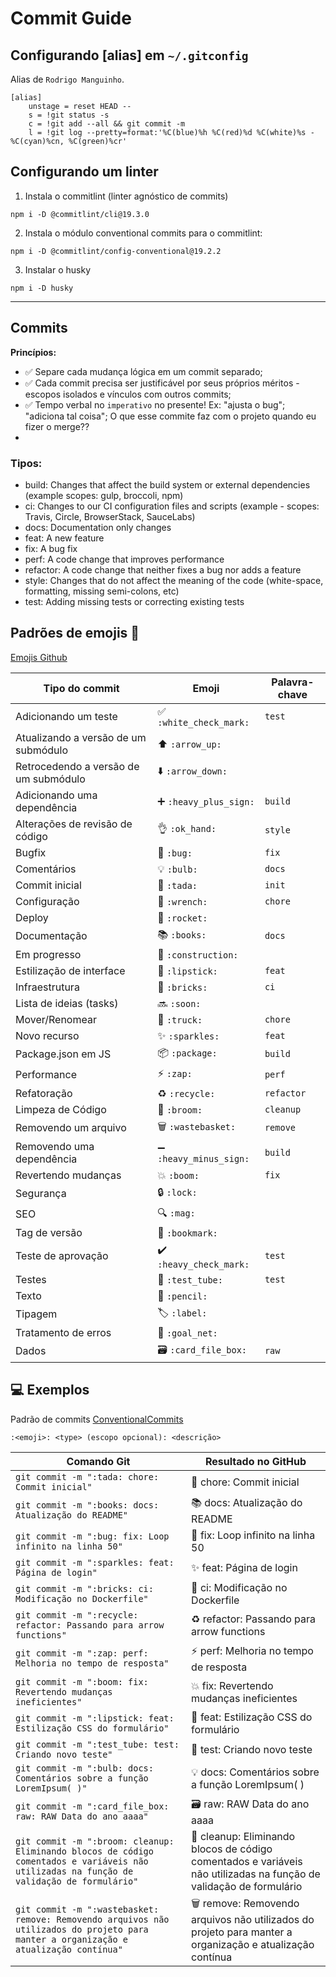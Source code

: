 # Commit Guide

## Configurando [alias] em `~/.gitconfig`
Alias de `Rodrigo Manguinho`.
```
[alias]
	unstage = reset HEAD --
	s = !git status -s 
	c = !git add --all && git commit -m 
	l = !git log --pretty=format:'%C(blue)%h %C(red)%d %C(white)%s - %C(cyan)%cn, %C(green)%cr'
```
## Configurando um linter

1. Instala o commitlint (linter agnóstico de commits)
```shell
npm i -D @commitlint/cli@19.3.0
```
2. Instala o módulo conventional commits para o commitlint:
```shell
npm i -D @commitlint/config-conventional@19.2.2
```
3. Instalar o husky
```shell
npm i -D husky
``` 
---
## Commits
__Princípios:__

- ✅ Separe cada mudança lógica em um commit separado;
- ✅ Cada commit precisa ser justificável por seus próprios méritos - escopos isolados e vínculos com outros commits;
- ✅ Tempo verbal no `imperativo` no presente! Ex: "ajusta o bug"; "adiciona tal coisa"; O que esse commite faz com o projeto quando eu fizer o merge??
- 

### Tipos:

- build: Changes that affect the build system or external dependencies (example scopes: gulp, broccoli, npm)
- ci: Changes to our CI configuration files and scripts (example - scopes: Travis, Circle, BrowserStack, SauceLabs)
- docs: Documentation only changes
- feat: A new feature
- fix: A bug fix
- perf: A code change that improves performance
- refactor: A code change that neither fixes a bug nor adds a feature
- style: Changes that do not affect the meaning of the code (white-space, formatting, missing semi-colons, etc)
- test: Adding missing tests or correcting existing tests

## Padrões de emojis 💈
[Emojis Github](https://gist.github.com/rxaviers/7360908?permalink_comment_id=5056224)

| Tipo do commit | Emoji | Palavra-chave |
| --- | --- | --- |
| Adicionando um teste | ✅ `:white_check_mark:` | `test` |
| Atualizando a versão de um submódulo | ⬆️ `:arrow_up:` |     |
| Retrocedendo a versão de um submódulo | ⬇️ `:arrow_down:` |     |
| Adicionando uma dependência | ➕ `:heavy_plus_sign:` | `build` |
| Alterações de revisão de código | 👌 `:ok_hand:` | `style` |
| Bugfix | 🐛 `:bug:` | `fix` |
| Comentários | 💡 `:bulb:` | `docs` |
| Commit inicial | 🎉 `:tada:` | `init` |
| Configuração | 🔧 `:wrench:` | `chore` |
| Deploy | 🚀 `:rocket:` |     |
| Documentação | 📚 `:books:` | `docs` |
| Em progresso | 🚧 `:construction:` |     |
| Estilização de interface | 💄 `:lipstick:` | `feat` |
| Infraestrutura | 🧱 `:bricks:` | `ci` |
| Lista de ideias (tasks) | 🔜 `:soon:` |     |
| Mover/Renomear | 🚚 `:truck:` | `chore` |
| Novo recurso | ✨ `:sparkles:` | `feat` |
| Package.json em JS | 📦 `:package:` | `build` |
| Performance | ⚡ `:zap:` | `perf` |
| Refatoração | ♻️ `:recycle:` | `refactor` |
| Limpeza de Código | 🧹 `:broom:` | `cleanup` |
| Removendo um arquivo | 🗑️ `:wastebasket:` | `remove` |
| Removendo uma dependência | ➖ `:heavy_minus_sign:` | `build` |
| Revertendo mudanças | 💥 `:boom:` | `fix` |
| Segurança | 🔒️ `:lock:` |     |
| SEO | 🔍️ `:mag:` |     |
| Tag de versão | 🔖 `:bookmark:` |     |
| Teste de aprovação | ✔️ `:heavy_check_mark:` | `test` |
| Testes | 🧪 `:test_tube:` | `test` |
| Texto | 📝 `:pencil:` |     |
| Tipagem | 🏷️ `:label:` |     |
| Tratamento de erros | 🥅 `:goal_net:` |     |
| Dados | 🗃️ `:card_file_box:` | `raw` |

## 💻 Exemplos
Padrão de commits [ConventionalCommits](https://www.conventionalcommits.org/en/v1.0.0/)

`:<emoji>: <type> (escopo opcional): <descrição>`

| Comando Git | Resultado no GitHub |
| --- | --- |
| `git commit -m ":tada: chore: Commit inicial"` | 🎉 chore: Commit inicial |
| `git commit -m ":books: docs: Atualização do README"` | 📚 docs: Atualização do README |
| `git commit -m ":bug: fix: Loop infinito na linha 50"` | 🐛 fix: Loop infinito na linha 50 |
| `git commit -m ":sparkles: feat: Página de login"` | ✨ feat: Página de login |
| `git commit -m ":bricks: ci: Modificação no Dockerfile"` | 🧱 ci: Modificação no Dockerfile |
| `git commit -m ":recycle: refactor: Passando para arrow functions"` | ♻️ refactor: Passando para arrow functions |
| `git commit -m ":zap: perf: Melhoria no tempo de resposta"` | ⚡ perf: Melhoria no tempo de resposta |
| `git commit -m ":boom: fix: Revertendo mudanças ineficientes"` | 💥 fix: Revertendo mudanças ineficientes |
| `git commit -m ":lipstick: feat: Estilização CSS do formulário"` | 💄 feat: Estilização CSS do formulário |
| `git commit -m ":test_tube: test: Criando novo teste"` | 🧪 test: Criando novo teste |
| `git commit -m ":bulb: docs: Comentários sobre a função LoremIpsum( )"` | 💡 docs: Comentários sobre a função LoremIpsum( ) |
| `git commit -m ":card_file_box: raw: RAW Data do ano aaaa"` | 🗃️ raw: RAW Data do ano aaaa |
| `git commit -m ":broom: cleanup: Eliminando blocos de código comentados e variáveis não utilizadas na função de validação de formulário"` | 🧹 cleanup: Eliminando blocos de código comentados e variáveis não utilizadas na função de validação de formulário |
| `git commit -m ":wastebasket: remove: Removendo arquivos não utilizados do projeto para manter a organização e atualização contínua"` | 🗑️ remove: Removendo arquivos não utilizados do projeto para manter a organização e atualização contínua |